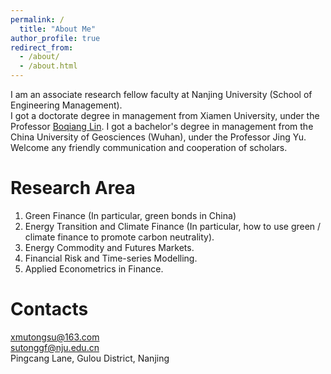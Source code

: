 ```yaml
---
permalink: /
  title: "About Me"
author_profile: true
redirect_from: 
  - /about/
  - /about.html
---
```


I am an associate research fellow faculty at Nanjing University (School of Engineering Management).  <br />
I got a doctorate degree in management from Xiamen University, under the Professor [Boqiang Lin](bqlin@xmu.edu.cn).
I got a bachelor's degree in management from the China University of Geosciences (Wuhan), under the Professor Jing Yu.  <br />
Welcome any friendly communication and cooperation of scholars. <br />

Research Area
======
1. Green Finance (In particular, green bonds in China)
2. Energy Transition and Climate Finance (In particular, how to use green / climate finance to promote carbon neutrality). 
3. Energy Commodity and Futures Markets.
4. Financial Risk and Time-series Modelling.
5. Applied Econometrics in Finance.

Contacts
======
xmutongsu@163.com  <br />
sutonggf@nju.edu.cn <br />
Pingcang Lane, Gulou District, Nanjing
